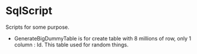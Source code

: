 # SqlScript
Scripts for some purpose.

- GenerateBigDummyTable is for create table with 8 millions of row, only 1 column : Id.  This table used for random things. 
